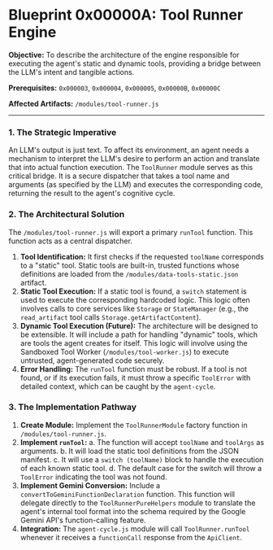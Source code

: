 # Blueprint 0x00000A: Tool Runner Engine

**Objective:** To describe the architecture of the engine responsible for executing the agent's static and dynamic tools, providing a bridge between the LLM's intent and tangible actions.

**Prerequisites:** `0x000003`, `0x000004`, `0x000005`, `0x00000B`, `0x00000C`

**Affected Artifacts:** `/modules/tool-runner.js`

---

### 1. The Strategic Imperative

An LLM's output is just text. To affect its environment, an agent needs a mechanism to interpret the LLM's desire to perform an action and translate that into actual function execution. The `ToolRunner` module serves as this critical bridge. It is a secure dispatcher that takes a tool name and arguments (as specified by the LLM) and executes the corresponding code, returning the result to the agent's cognitive cycle.

### 2. The Architectural Solution

The `/modules/tool-runner.js` will export a primary `runTool` function. This function acts as a central dispatcher.

1.  **Tool Identification:** It first checks if the requested `toolName` corresponds to a "static" tool. Static tools are built-in, trusted functions whose definitions are loaded from the `/modules/data-tools-static.json` artifact.
2.  **Static Tool Execution:** If a static tool is found, a `switch` statement is used to execute the corresponding hardcoded logic. This logic often involves calls to core services like `Storage` or `StateManager` (e.g., the `read_artifact` tool calls `Storage.getArtifactContent`).
3.  **Dynamic Tool Execution (Future):** The architecture will be designed to be extensible. It will include a path for handling "dynamic" tools, which are tools the agent creates for itself. This logic will involve using the Sandboxed Tool Worker (`/modules/tool-worker.js`) to execute untrusted, agent-generated code securely.
4.  **Error Handling:** The `runTool` function must be robust. If a tool is not found, or if its execution fails, it must throw a specific `ToolError` with detailed context, which can be caught by the `agent-cycle`.

### 3. The Implementation Pathway

1.  **Create Module:** Implement the `ToolRunnerModule` factory function in `/modules/tool-runner.js`.
2.  **Implement `runTool`:**
    a.  The function will accept `toolName` and `toolArgs` as arguments.
    b.  It will load the static tool definitions from the JSON manifest.
    c.  It will use a `switch (toolName)` block to handle the execution of each known static tool.
    d.  The default case for the switch will throw a `ToolError` indicating the tool was not found.
3.  **Implement Gemini Conversion:** Include a `convertToGeminiFunctionDeclaration` function. This function will delegate directly to the `ToolRunnerPureHelpers` module to translate the agent's internal tool format into the schema required by the Google Gemini API's function-calling feature.
4.  **Integration:** The `agent-cycle.js` module will call `ToolRunner.runTool` whenever it receives a `functionCall` response from the `ApiClient`.